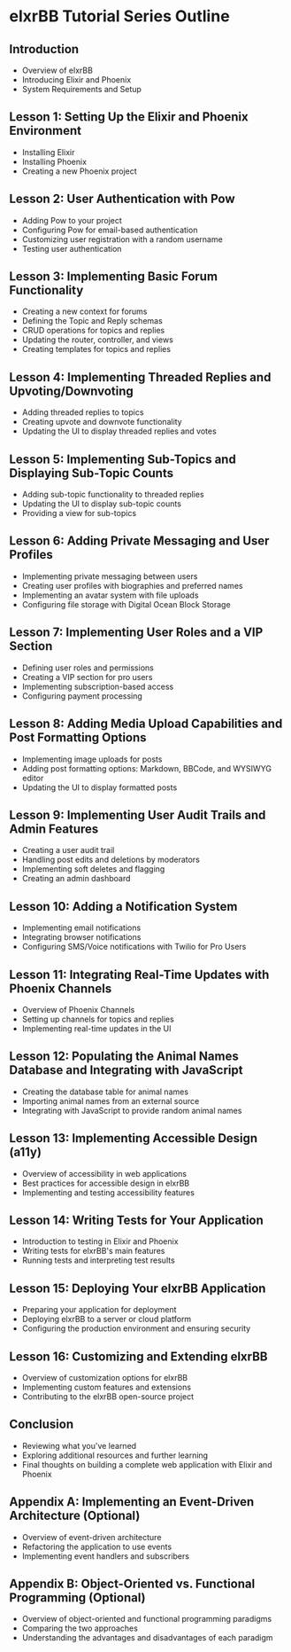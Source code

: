 # elxrBB Tutorial Series Outline

## Introduction
- Overview of elxrBB
- Introducing Elixir and Phoenix
- System Requirements and Setup

## Lesson 1: Setting Up the Elixir and Phoenix Environment
- Installing Elixir
- Installing Phoenix
- Creating a new Phoenix project

## Lesson 2: User Authentication with Pow
- Adding Pow to your project
- Configuring Pow for email-based authentication
- Customizing user registration with a random username
- Testing user authentication

## Lesson 3: Implementing Basic Forum Functionality
- Creating a new context for forums
- Defining the Topic and Reply schemas
- CRUD operations for topics and replies
- Updating the router, controller, and views
- Creating templates for topics and replies

## Lesson 4: Implementing Threaded Replies and Upvoting/Downvoting
- Adding threaded replies to topics
- Creating upvote and downvote functionality
- Updating the UI to display threaded replies and votes

## Lesson 5: Implementing Sub-Topics and Displaying Sub-Topic Counts
- Adding sub-topic functionality to threaded replies
- Updating the UI to display sub-topic counts
- Providing a view for sub-topics

## Lesson 6: Adding Private Messaging and User Profiles
- Implementing private messaging between users
- Creating user profiles with biographies and preferred names
- Implementing an avatar system with file uploads
- Configuring file storage with Digital Ocean Block Storage

## Lesson 7: Implementing User Roles and a VIP Section
- Defining user roles and permissions
- Creating a VIP section for pro users
- Implementing subscription-based access
- Configuring payment processing

## Lesson 8: Adding Media Upload Capabilities and Post Formatting Options
- Implementing image uploads for posts
- Adding post formatting options: Markdown, BBCode, and WYSIWYG editor
- Updating the UI to display formatted posts

## Lesson 9: Implementing User Audit Trails and Admin Features
- Creating a user audit trail
- Handling post edits and deletions by moderators
- Implementing soft deletes and flagging
- Creating an admin dashboard

## Lesson 10: Adding a Notification System
- Implementing email notifications
- Integrating browser notifications
- Configuring SMS/Voice notifications with Twilio for Pro Users

## Lesson 11: Integrating Real-Time Updates with Phoenix Channels
- Overview of Phoenix Channels
- Setting up channels for topics and replies
- Implementing real-time updates in the UI

## Lesson 12: Populating the Animal Names Database and Integrating with JavaScript
- Creating the database table for animal names
- Importing animal names from an external source
- Integrating with JavaScript to provide random animal names

## Lesson 13: Implementing Accessible Design (a11y)
- Overview of accessibility in web applications
- Best practices for accessible design in elxrBB
- Implementing and testing accessibility features

## Lesson 14: Writing Tests for Your Application
- Introduction to testing in Elixir and Phoenix
- Writing tests for elxrBB's main features
- Running tests and interpreting test results

## Lesson 15: Deploying Your elxrBB Application
- Preparing your application for deployment
- Deploying elxrBB to a server or cloud platform
- Configuring the production environment and ensuring security

## Lesson 16: Customizing and Extending elxrBB
- Overview of customization options for elxrBB
- Implementing custom features and extensions
- Contributing to the elxrBB open-source project

## Conclusion
- Reviewing what you've learned
- Exploring additional resources and further learning
- Final thoughts on building a complete web application with Elixir and Phoenix

## Appendix A: Implementing an Event-Driven Architecture (Optional)
- Overview of event-driven architecture
- Refactoring the application to use events
- Implementing event handlers and subscribers

## Appendix B: Object-Oriented vs. Functional Programming (Optional)
- Overview of object-oriented and functional programming paradigms
- Comparing the two approaches
- Understanding the advantages and disadvantages of each paradigm
